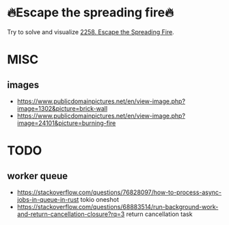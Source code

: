 # 🔥Escape the spreading fire🔥

Try to solve and visualize [2258. Escape the Spreading Fire](https://leetcode.com/problems/escape-the-spreading-fire).
# MISC
## images
- https://www.publicdomainpictures.net/en/view-image.php?image=1302&picture=brick-wall
- https://www.publicdomainpictures.net/en/view-image.php?image=24101&picture=burning-fire
# TODO
## worker queue
- https://stackoverflow.com/questions/76828097/how-to-process-async-jobs-in-queue-in-rust
  tokio oneshot
- https://stackoverflow.com/questions/68883514/run-background-work-and-return-cancellation-closure?rq=3
  return cancellation task

